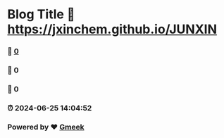 # Blog Title :link: https://jxinchem.github.io/JUNXIN 
### :page_facing_up: [0](https://jxinchem.github.io/JUNXIN/tag.html) 
### :speech_balloon: 0 
### :hibiscus: 0 
### :alarm_clock: 2024-06-25 14:04:52 
### Powered by :heart: [Gmeek](https://github.com/Meekdai/Gmeek)
